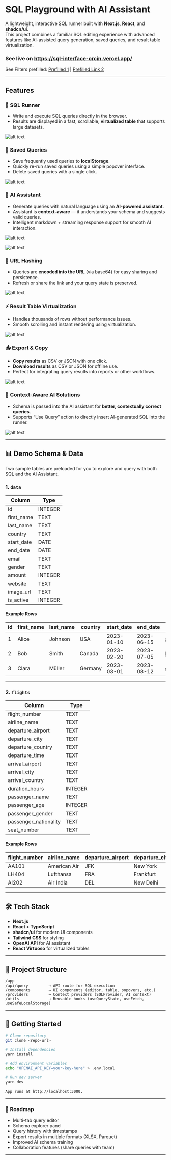 # SQL Playground with AI Assistant

A lightweight, interactive SQL runner built with **Next.js**, **React**, and **shadcn/ui**.  
This project combines a familiar SQL editing experience with advanced features like AI-assisted query generation, saved queries, and result table virtualization.  

### See live on https://sql-interface-orcin.vercel.app/

See Filters prefilled: [Prefilled 1](https://sql-interface-orcin.vercel.app/?q=U0VMRUNUIAogICAgZC5maXJzdF9uYW1lLCAKICAgIGQubGFzdF9uYW1lLCAKICAgIGQuY291bnRyeSwgCiAgICBkLmVtYWlsLCAKICAgIGQuYW1vdW50LAogICAgKFNFTEVDVCBTVU0oYW1vdW50KSBGUk9NIGRhdGEgV0hFUkUgaXNfYWN0aXZlID0gMSkgQVMgdG90YWxfYWN0aXZlX2Ftb3VudApGUk9NIAogICAgZGF0YSBkCldIRVJFIAogICAgZC5pc19hY3RpdmUgPSAxCk9SREVSIEJZIAogICAgZC5hbW91bnQgREVTQzsK) | [Prefilled Link 2](https://sql-interface-orcin.vercel.app/?q=U0VMRUNUIGZsaWdodF9udW1iZXIsIGRlcGFydHVyZV9jb3VudHJ5LCBhcnJpdmFsX2NvdW50cnkKRlJPTSBmbGlnaHRzCldIRVJFIChkZXBhcnR1cmVfY291bnRyeSA9ICdDaGluYScgQU5EIGFycml2YWxfY291bnRyeSA9ICdSdXNzaWEnKQogICBPUiAoZGVwYXJ0dXJlX2NvdW50cnkgPSAnUnVzc2lhJyBBTkQgYXJyaXZhbF9jb3VudHJ5ID0gJ0NoaW5hJyk7Cg%3D%3D)

---

## Features

### 🔎 SQL Runner
- Write and execute SQL queries directly in the browser.
- Results are displayed in a fast, scrollable, **virtualized table** that supports large datasets.

![alt text](readme/sqlrunner.png)

### 💾 Saved Queries
- Save frequently used queries to **localStorage**.
- Quickly re-run saved queries using a simple popover interface.
- Delete saved queries with a single click.

![alt text](readme/savedsql.png)

### 🧠 AI Assistant
- Generate queries with natural language using an **AI-powered assistant**.
- Assistant is **context-aware** — it understands your schema and suggests valid queries.
- Intelligent markdown + streaming response support for smooth AI interaction.

![alt text](readme/AI1.gif)

![alt text](readme/AI2.gif)

### 🔗 URL Hashing
- Queries are **encoded into the URL** (via base64) for easy sharing and persistence.
- Refresh or share the link and your query state is preserved.

![alt text](readme/urlhashing.png)

### ⚡ Result Table Virtualization
- Handles thousands of rows without performance issues.
- Smooth scrolling and instant rendering using virtualization.

![alt text](readme/virtualized.png)

### 📤 Export & Copy
- **Copy results** as CSV or JSON with one click.
- **Download results** as CSV or JSON for offline use.
- Perfect for integrating query results into reports or other workflows.

![alt text](readme/copyexport.png)

### 🎯 Context-Aware AI Solutions
- Schema is passed into the AI assistant for **better, contextually correct queries**.
- Supports “Use Query” action to directly insert AI-generated SQL into the runner.

![alt text](readme/contentaware.png)

---

## 📊 Demo Schema & Data

Two sample tables are preloaded for you to explore and query with both SQL and the AI Assistant.  

### **1. `data`**
| Column       | Type     |
|--------------|----------|
| id           | INTEGER  |
| first_name   | TEXT     |
| last_name    | TEXT     |
| country      | TEXT     |
| start_date   | DATE     |
| end_date     | DATE     |
| email        | TEXT     |
| gender       | TEXT     |
| amount       | INTEGER  |
| website      | TEXT     |
| image_url    | TEXT     |
| is_active    | INTEGER  |

#### Example Rows
| id | first_name | last_name | country   | start_date | end_date   | email                | gender | amount | website             | image_url                    | is_active |
|----|------------|-----------|-----------|------------|------------|----------------------|--------|--------|---------------------|------------------------------|-----------|
| 1  | Alice      | Johnson   | USA       | 2023-01-10 | 2023-06-15 | alice@example.com    | F      | 1200   | https://alice.com   | https://picsum.photos/200/1  | 1         |
| 2  | Bob        | Smith     | Canada    | 2023-02-20 | 2023-07-05 | bob@example.com      | M      | 850    | https://bobsmith.ca | https://picsum.photos/200/2  | 0         |
| 3  | Clara      | Müller    | Germany   | 2023-03-01 | 2023-08-12 | clara@example.de     | F      | 2100   | https://claram.de   | https://picsum.photos/200/3  | 1         |

---

### **2. `flights`**
| Column             | Type     |
|--------------------|----------|
| flight_number      | TEXT     |
| airline_name       | TEXT     |
| departure_airport  | TEXT     |
| departure_city     | TEXT     |
| departure_country  | TEXT     |
| departure_time     | TEXT     | <!-- stored as "HH:MM AM/PM" -->
| arrival_airport    | TEXT     |
| arrival_city       | TEXT     |
| arrival_country    | TEXT     |
| duration_hours     | INTEGER  |
| passenger_name     | TEXT     |
| passenger_age      | INTEGER  |
| passenger_gender   | TEXT     |
| passenger_nationality | TEXT  |
| seat_number        | TEXT     |

#### Example Rows
| flight_number | airline_name | departure_airport | departure_city | departure_country | departure_time | arrival_airport | arrival_city | arrival_country | duration_hours | passenger_name | passenger_age | passenger_gender | passenger_nationality | seat_number |
|---------------|--------------|-------------------|----------------|------------------|----------------|-----------------|--------------|-----------------|----------------|----------------|---------------|-----------------|----------------------|-------------|
| AA101         | American Air | JFK               | New York       | USA              | 08:30 AM       | LHR             | London       | UK              | 7              | John Doe       | 34            | M               | USA                  | 12A         |
| LH404         | Lufthansa    | FRA               | Frankfurt      | Germany          | 01:15 PM       | JFK             | New York     | USA             | 9              | Anna Schmidt   | 28            | F               | Germany              | 22C         |
| AI202         | Air India    | DEL               | New Delhi      | India            | 11:45 PM       | DXB             | Dubai        | UAE             | 3              | Raj Patel      | 41            | M               | India                | 18B         |

---

## 🛠️ Tech Stack
- **Next.js**
- **React + TypeScript**
- **shadcn/ui** for modern UI components
- **Tailwind CSS** for styling
- **OpenAI API** for AI assistant
- **React Virtuoso** for virtualized tables

---

## 📂 Project Structure

```
/app
/api/query         → API route for SQL execution
/components        → UI components (editor, table, popovers, etc.)
/providers         → Context providers (SQLProvider, AI context)
/utils             → Reusable hooks (useQueryState, useFetch, useSafeLocalStorage)
```

---

## 🚦 Getting Started

```bash
# Clone repository
git clone <repo-url>

# Install dependencies
yarn install

# Add environment variables
echo "OPENAI_API_KEY=your-key-here" > .env.local

# Run dev server
yarn dev

App runs at http://localhost:3000.
```

---

### 📌 Roadmap
- Multi-tab query editor
- Schema explorer panel
- Query history with timestamps
- Export results in multiple formats (XLSX, Parquet)
- Improved AI schema training
- Collaboration features (share queries with team)

---
